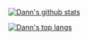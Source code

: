 [![Dann's github stats](https://github-readme-stats.vercel.app/api?username=proff001&count_private=true&include_all_commits=true&bg_color=30,e96443,904e95&title_color=fff&text_color=fff)](https://github.com/anuraghazra/github-readme-stats)

[![Dann's top langs](https://github-readme-stats.vercel.app/api/top-langs/?username=proff001&langs_count=6&bg_color=30,e96443,904e95&title_color=fff&text_color=fff)](https://github.com/anuraghazra/github-readme-stats)
